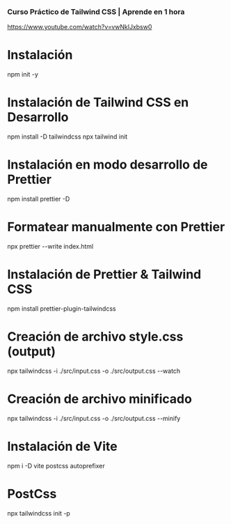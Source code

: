 ### Curso Práctico de Tailwind CSS | Aprende en 1 hora

https://www.youtube.com/watch?v=vwNklJxbsw0

# Instalación

npm init -y

# Instalación de Tailwind CSS en Desarrollo

npm install -D tailwindcss
npx tailwind init

# Instalación en modo desarrollo de Prettier

npm install prettier -D

# Formatear manualmente con Prettier

npx prettier --write index.html

# Instalación de Prettier & Tailwind CSS

npm install prettier-plugin-tailwindcss

# Creación de archivo style.css (output)

npx tailwindcss -i ./src/input.css -o ./src/output.css --watch

# Creación de archivo minificado

npx tailwindcss -i ./src/input.css -o ./src/output.css --minify

# Instalación de Vite

npm i -D vite postcss autoprefixer

# PostCss

npx tailwindcss init -p
